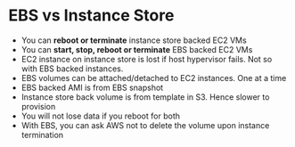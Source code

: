 # EBS vs Instance Store

* You can **reboot or terminate** instance store backed EC2 VMs
* You can **start, stop, reboot or terminate** EBS backed EC2 VMs
* EC2 instance on instance store is lost if host hypervisor fails. Not so with EBS backed instances.
* EBS volumes can be attached/detached to EC2 instances. One at a time
* EBS backed AMI is from EBS snapshot
* Instance store back volume is from template in S3. Hence slower to provision
* You will not lose data if you reboot for both
* With EBS, you can ask AWS not to delete the volume upon instance termination



